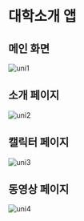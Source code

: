 # 대학소개 앱

## 메인 화면
![uni1](https://user-images.githubusercontent.com/90558511/204464511-3ab8b893-5d1c-4224-a3d3-fe0465273782.png)

## 소개 페이지
![uni2](https://user-images.githubusercontent.com/90558511/204464623-fab3ba32-a1c9-4e39-9ca9-5527cb2c255d.png)

## 캘릭터 페이지
![uni3](https://user-images.githubusercontent.com/90558511/204464672-fa4bc84d-7579-4365-bc98-d1a87d61182d.png)

## 동영상 페이지
![uni4](https://user-images.githubusercontent.com/90558511/204464896-195ee575-7c4c-42b5-ae02-5953894f709e.png)
